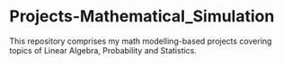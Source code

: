 # Projects-Mathematical_Simulation
This repository comprises my math modelling-based projects covering topics of Linear Algebra, Probability and Statistics.

